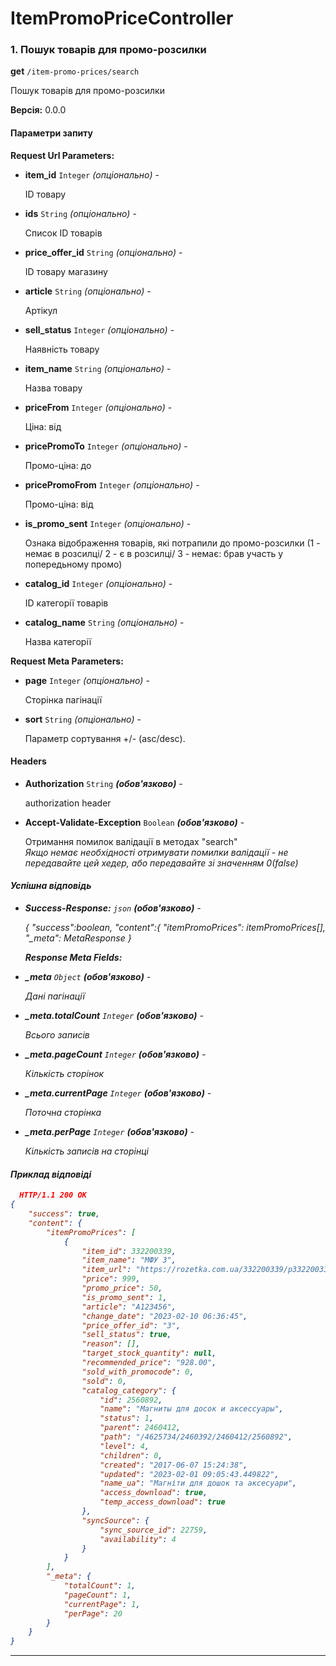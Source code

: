 # ItemPromoPriceController

### 1. Пошук товарів для промо-розсилки

**get** `/item-promo-prices/search`

<p>Пошук товарів для промо-розсилки</p>

**Версія:** 0.0.0

#### Параметри запиту

**Request Url Parameters:**

- **item_id** `Integer` _(опціонально)_ - <p>ID товару</p>
- **ids** `String` _(опціонально)_ - <p>Список ID товарів</p>
- **price_offer_id** `String` _(опціонально)_ - <p>ID товару магазину</p>
- **article** `String` _(опціонально)_ - <p>Артікул</p>
- **sell_status** `Integer` _(опціонально)_ - <p>Наявність товару</p>
- **item_name** `String` _(опціонально)_ - <p>Назва товару</p>
- **priceFrom** `Integer` _(опціонально)_ - <p>Ціна: від</p>
- **pricePromoTo** `Integer` _(опціонально)_ - <p>Промо-ціна: до</p>
- **pricePromoFrom** `Integer` _(опціонально)_ - <p>Промо-ціна: від</p>
- **is_promo_sent** `Integer` _(опціонально)_ - <p>Ознака відображення товарів, які потрапили до промо-розсилки (1 - немає в розсилці/ 2 - є в розсилці/ 3 - немає: брав участь у попередьному промо)</p>
- **catalog_id** `Integer` _(опціонально)_ - <p>ID категорії товарів</p>
- **catalog_name** `String` _(опціонально)_ - <p>Назва категорії</p>

**Request Meta Parameters:**

- **page** `Integer` _(опціонально)_ - <p>Сторінка пагінації</p>
- **sort** `String` _(опціонально)_ - <p>Параметр сортування +/- (asc/desc).</p>

#### Headers

- **Authorization** `String` **_(обов'язково)_** - <p>authorization header<br></p>
- **Accept-Validate-Exception** `Boolean` **_(обов'язково)_** - <p>Отримання помилок валідації в методах &quot;search&quot;<br> <i>Якщо немає необхідності отримувати помилки валідації - не передавайте цей хедер, або передавайте зі значенням 0(false)</p>

#### Успішна відповідь

- **Success-Response:** `json` **_(обов'язково)_** - <p>{ &quot;success&quot;:boolean, &quot;content&quot;:{ &quot;itemPromoPrices&quot;: itemPromoPrices[], &quot;_meta&quot;: MetaResponse }</p>
**Response Meta Fields:**

- **_meta** `Object` **_(обов'язково)_** - <p>Дані пагінації</p>
- **_meta.totalCount** `Integer` **_(обов'язково)_** - <p>Всього записів</p>
- **_meta.pageCount** `Integer` **_(обов'язково)_** - <p>Кількість сторінок</p>
- **_meta.currentPage** `Integer` **_(обов'язково)_** - <p>Поточна сторінка</p>
- **_meta.perPage** `Integer` **_(обов'язково)_** - <p>Кількість записів на сторінці</p>

#### Приклад відповіді

```json
  HTTP/1.1 200 OK
{
    "success": true,
    "content": {
        "itemPromoPrices": [
            {
                "item_id": 332200339,
                "item_name": "МФУ 3",
                "item_url": "https://rozetka.com.ua/332200339/p332200339",
                "price": 999,
                "promo_price": 50,
                "is_promo_sent": 1,
                "article": "A123456",
                "change_date": "2023-02-10 06:36:45",
                "price_offer_id": "3",
                "sell_status": true,
                "reason": [],
                "target_stock_quantity": null,
                "recommended_price": "928.00",
                "sold_with_promocode": 0,
                "sold": 0,
                "catalog_category": {
                    "id": 2560892,
                    "name": "Магниты для досок и аксессуары",
                    "status": 1,
                    "parent": 2460412,
                    "path": "/4625734/2460392/2460412/2560892",
                    "level": 4,
                    "children": 0,
                    "created": "2017-06-07 15:24:38",
                    "updated": "2023-02-01 09:05:43.449822",
                    "name_ua": "Магніти для дошок та аксесуари",
                    "access_download": true,
                    "temp_access_download": true
                },
                "syncSource": {
                    "sync_source_id": 22759,
                    "availability": 4
                }
            }
        ],
        "_meta": {
            "totalCount": 1,
            "pageCount": 1,
            "currentPage": 1,
            "perPage": 20
        }
    }
}
```

---

